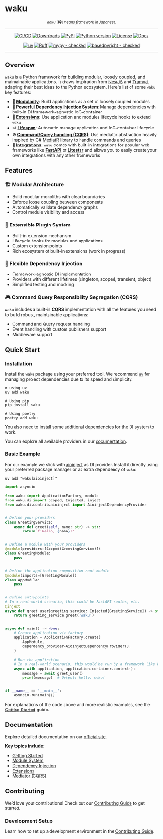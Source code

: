 # waku

<p align="center" markdown="1">
    <sup><i>waku</i> [<b>枠</b>] <i>means framework in Japanese.</i></sup>
    <br/>
</p>

-----

<div align="center" markdown="1">

[![CI/CD](https://img.shields.io/github/actions/workflow/status/waku-py/waku/release.yml?branch=master&logo=github&label=CI/CD)](https://github.com/waku-py/waku/actions?query=event%3Apush+branch%3Amaster+workflow%3ACI/CD)
[![Downloads](https://static.pepy.tech/badge/waku/month)](https://pepy.tech/projects/waku)
[![PyPI](https://img.shields.io/pypi/v/waku.svg?label=PyPI)](https://pypi.python.org/pypi/waku)
[![Python version](https://img.shields.io/pypi/pyversions/waku.svg?label=Python)](https://www.python.org/downloads/)
[![License](https://img.shields.io/pypi/l/waku.svg)](https://github.com/waku-py/waku/blob/master/LICENSE)
[![Docs](https://img.shields.io/badge/docs-mkdocs%20material-blue)](https://waku-py.github.io/waku/)

[![uv](https://img.shields.io/endpoint?url=https://raw.githubusercontent.com/astral-sh/uv/main/assets/badge/v0.json)](https://github.com/astral-sh/uv)
[![Ruff](https://img.shields.io/endpoint?url=https://raw.githubusercontent.com/astral-sh/ruff/main/assets/badge/v2.json)](https://github.com/astral-sh/ruff/)
[![mypy - checked](http://www.mypy-lang.org/static/mypy_badge.svg)](http://mypy-lang.org/)
[![basedpyright - checked](https://img.shields.io/badge/basedpyright-checked-42b983?color=ffc105)](https://docs.basedpyright.com)

</div>

-----

## Overview

`waku` is a Python framework for building modular, loosely coupled, and maintainable applications.
It draws inspiration from [NestJS](https://github.com/nestjs/nest) and [Tramvai](https://tramvai.dev),
adapting their best ideas to the Python ecosystem. Here's list of some `waku` key features:

* 🧩 [**Modularity**](https://waku-py.github.io/waku/usage/modules/): Build applications as a set of loosely coupled
  modules
* 💉 [**Powerful Dependency Injection System**](https://waku-py.github.io/waku/usage/dependency-injection/): Manage
  dependencies with built-in DI framework-agnostic IoC-container
* 🔧 [**Extensions**](https://waku-py.github.io/waku/usage/extensions/): Use application and modules lifecycle hooks to
  extend `waku`
* 📊 [**Lifespan**](https://waku-py.github.io/waku/usage/lifespan/): Automatic manage application and IoC-container
  lifecycle
* ⚙️ [**Command/Query handling (CQRS)**](https://waku-py.github.io/waku/usage/mediator/): Use mediator abstraction
  heavily inspired by C# [MediatR](https://github.com/jbogard/MediatR) library to handle commands and queries
* 🤝 [**Integrations**](https://waku-py.github.io/waku/usage/dependency-injection/integrations/): `waku` comes with
  built-in integrations for popular web frameworks like [**FastAPI**](https://fastapi.tiangolo.com/)
  or [**Litestar**](https://litestar.dev/) and allows you to easily create your own integrations with any other
  frameworks

## Features

### 🏗️ Modular Architecture

- Build modular monoliths with clear boundaries
- Enforce loose coupling between components
- Automatically validate dependency graphs
- Control module visibility and access

### 🔌 Extensible Plugin System

- Built-in extension mechanism
- Lifecycle hooks for modules and applications
- Custom extension points
- Rich ecosystem of built-in extensions (work in progress)

### 💉 Flexible Dependency Injection

- Framework-agnostic DI implementation
- Providers with different lifetimes (singleton, scoped, transient, object)
- Simplified testing and mocking

### 🎮 Command Query Responsibility Segregation (CQRS)

`waku` includes a built-in **CQRS** implementation with all the features you need to build robust,
maintainable applications:

- Command and Query request handling
- Event handling with custom publishers support
- Middleware support

## Quick Start

### Installation

Install the `waku` package using your preferred tool.
We recommend [`uv`](https://github.com/astral-sh/uv) for managing project dependencies due to its speed and simplicity.

```shell
# Using UV
uv add waku

# Using pip
pip install waku

# Using poetry
poetry add waku
```

You also need to install some additional dependencies for the DI system to work.

You can explore all available providers in our [documentation](https://waku-py.github.io/waku/usage/dependency-injection/#included-dependency-providers).

### Basic Example

For our example we stick with [aioinject](https://github.com/aiopylibs/aioinject) as DI provider.
Install it directly using your preferred package manager or as extra dependency of `waku`:

```shell
uv add "waku[aioinject]"
```

```python linenums="1"
import asyncio

from waku import ApplicationFactory, module
from waku.di import Scoped, Injected, inject
from waku.di.contrib.aioinject import AioinjectDependencyProvider


# Define your providers
class GreetingService:
    async def greet(self, name: str) -> str:
        return f'Hello, {name}!'


# Define a module with your providers
@module(providers=[Scoped(GreetingService)])
class GreetingModule:
    pass


# Define the application composition root module
@module(imports=[GreetingModule])
class AppModule:
    pass


# Define entrypoints
# In a real-world scenario, this could be FastAPI routes, etc.
@inject
async def greet_user(greeting_service: Injected[GreetingService]) -> str:
    return greeting_service.greet('waku')


async def main() -> None:
    # Create application via factory
    application = ApplicationFactory.create(
        AppModule,
        dependency_provider=AioinjectDependencyProvider(),
    )

    # Run the application
    # In a real-world scenario, this would be run by a framework like FastAPI
    async with application, application.container.context():
        message = await greet_user()
        print(message)  # Output: Hello, waku!


if __name__ == '__main__':
    asyncio.run(main())

```

For explanations of the code above and more realistic examples, see the [Getting Started](https://waku-py.github.io/waku/getting-started) guide.

## Documentation

Explore detailed documentation on our [official site](https://waku-py.github.io/waku/).

**Key topics include:**

- [Getting Started](https://waku-py.github.io/waku/getting-started/)
- [Module System](https://waku-py.github.io/waku/usage/modules/)
- [Dependency Injection](https://waku-py.github.io/waku/usage/dependency-injection/)
- [Extensions](https://waku-py.github.io/waku/usage/extensions/)
- [Mediator (CQRS)](https://waku-py.github.io/waku/usage/mediator/)

## Contributing

We’d love your contributions!
Check out our [Contributing Guide](https://waku-py.github.io/waku/contributing/) to get started.

### Development Setup

Learn how to set up a development environment in the [Contributing Guide](https://waku-py.github.io/waku/development/contributing/#development-setup).
